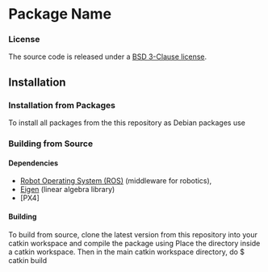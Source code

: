 # Package Name

### License

The source code is released under a [BSD 3-Clause license](MultiAgentCircleMap/LICENSE).

## Installation

### Installation from Packages

To install all packages from the this repository as Debian packages use


### Building from Source

#### Dependencies

- [Robot Operating System (ROS)](http://wiki.ros.org) (middleware for robotics),
- [Eigen] (linear algebra library)
- [PX4] 

#### Building

To build from source, clone the latest version from this repository into your catkin workspace and compile the package using
Place the directory inside a catkin workspace. Then in the main catkin workspace directory, do
$ catkin build 


[ROS]: http://www.ros.org
[rviz]: http://wiki.ros.org/rviz
[Eigen]: http://eigen.tuxfamily.org
